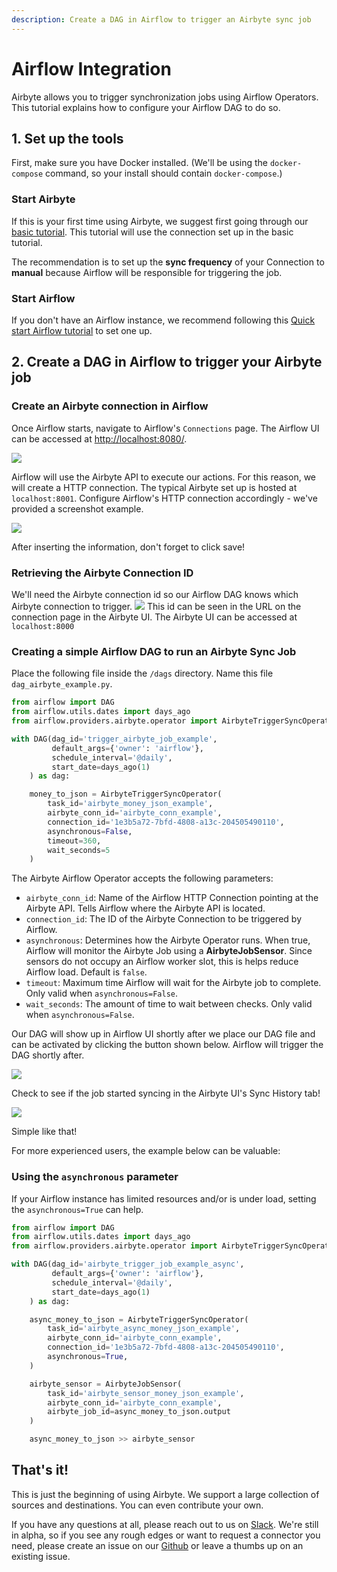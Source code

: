 ```yaml
---
description: Create a DAG in Airflow to trigger an Airbyte sync job
---
```


# Airflow Integration 
Airbyte allows you to trigger synchronization jobs using Airflow Operators. This tutorial explains how to configure your Airflow DAG to do so. 

## 1. Set up the tools

First, make sure you have Docker installed. (We'll be using the `docker-compose` command, so your install should contain `docker-compose`.)

### **Start Airbyte**
If this is your first time using Airbyte, we suggest first going through our [basic tutorial](../getting-started.md). This tutorial will use the connection set up in the basic tutorial.

The recommendation is to set up the **sync frequency** of your Connection to **manual** because Airflow will be responsible for triggering the job.

### **Start Airflow**

If you don't have an Airflow instance, we recommend following this [Quick start Airflow tutorial](https://airflow.apache.org/docs/apache-airflow/stable/start/docker.html) to set one up.

## 2. Create a DAG in Airflow to trigger your Airbyte job

### Create an Airbyte connection in Airflow
Once Airflow starts, navigate to Airflow's `Connections` page. The Airflow UI can be accessed at [http://localhost:8080/](http://localhost:8080/).

![](../.gitbook/assets/airflow_create_connection.png)

Airflow will use the Airbyte API to execute our actions. For this reason, we will create a HTTP connection. The typical Airbyte set up is hosted at `localhost:8001`. Configure Airflow's HTTP connection accordingly - we've provided a screenshot example.

![](../.gitbook/assets/airflow_edit_connection.png)

After inserting the information, don't forget to click save!

### Retrieving the Airbyte Connection ID
We'll need the Airbyte connection id so our Airflow DAG knows which Airbyte connection to trigger.
![](../.gitbook/assets/airflow_airbyte_connection.png)
This id can be seen in the URL on the connection page in the Airbyte UI.  The Airbyte UI can be accessed at `localhost:8000`

### Creating a simple Airflow DAG to run an Airbyte Sync Job
Place the following file inside the `/dags` directory. Name this file `dag_airbyte_example.py`.
```python
from airflow import DAG
from airflow.utils.dates import days_ago
from airflow.providers.airbyte.operator import AirbyteTriggerSyncOperator

with DAG(dag_id='trigger_airbyte_job_example',
         default_args={'owner': 'airflow'},
         schedule_interval='@daily',
         start_date=days_ago(1)
    ) as dag:

    money_to_json = AirbyteTriggerSyncOperator(
        task_id='airbyte_money_json_example',
        airbyte_conn_id='airbyte_conn_example',
        connection_id='1e3b5a72-7bfd-4808-a13c-204505490110',
        asynchronous=False,
        timeout=360,
        wait_seconds=5
    )
```
The Airbyte Airflow Operator accepts the following parameters:
- `airbyte_conn_id`: Name of the Airflow HTTP Connection pointing at the Airbyte API. Tells Airflow where the Airbyte API is located.
- `connection_id`: The ID of the Airbyte Connection to be triggered by Airflow.
- `asynchronous`: Determines how the Airbyte Operator runs. When true, Airflow will monitor the Airbyte Job using a **AirbyteJobSensor**. Since sensors do not occupy an Airflow worker slot, this is helps reduce Airflow load. Default is `false`.
- `timeout`: Maximum time Airflow will wait for the Airbyte job to complete. Only valid when `asynchronous=False`.
- `wait_seconds`: The amount of time to wait between checks. Only valid when `asynchronous=False`.

Our DAG will show up in Airflow UI shortly after we place our DAG file and can be activated by clicking the button shown below. Airflow will trigger the DAG shortly after.

![](../.gitbook/assets/airflow_unpause_dag.png)

Check to see if the job started syncing in the Airbyte UI's Sync History tab!

![](../.gitbook/assets/airflow_airbyte_trigger_job.png)

Simple like that! 

For more experienced users, the example below can be valuable:

### Using the `asynchronous` parameter
If your Airflow instance has limited resources and/or is under load, setting the `asynchronous=True` can help.

```python
from airflow import DAG
from airflow.utils.dates import days_ago
from airflow.providers.airbyte.operator import AirbyteTriggerSyncOperator

with DAG(dag_id='airbyte_trigger_job_example_async',
         default_args={'owner': 'airflow'},
         schedule_interval='@daily',
         start_date=days_ago(1)
    ) as dag:

    async_money_to_json = AirbyteTriggerSyncOperator(
        task_id='airbyte_async_money_json_example',
        airbyte_conn_id='airbyte_conn_example',
        connection_id='1e3b5a72-7bfd-4808-a13c-204505490110',
        asynchronous=True,
    )

    airbyte_sensor = AirbyteJobSensor(
        task_id='airbyte_sensor_money_json_example',
        airbyte_conn_id='airbyte_conn_example',
        airbyte_job_id=async_money_to_json.output
    )

    async_money_to_json >> airbyte_sensor
```

## That's it!

This is just the beginning of using Airbyte. We support a large collection of sources and destinations. You can even contribute your own.

If you have any questions at all, please reach out to us on [Slack](https://slack.airbyte.io/). We're still in alpha, so if you see any rough edges or want to request a connector you need, please create an issue on our [Github](https://github.com/airbytehq/airbyte) or leave a thumbs up on an existing issue.
